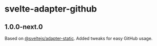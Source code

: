 # svelte-adapter-github

## 1.0.0-next.0

Based on [@sveltejs/adapter-static](https://github.com/sveltejs/kit/tree/master/packages/adapter-static).
Added tweaks for easy GitHub usage.
